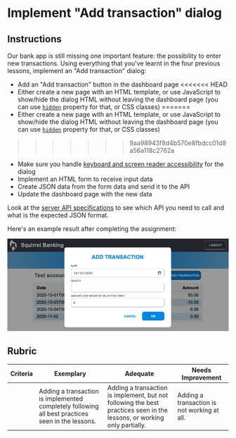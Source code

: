 # Implement "Add transaction" dialog

## Instructions

Our bank app is still missing one important feature: the possibility to enter new transactions.
Using everything that you've learnt in the four previous lessons, implement an "Add transaction" dialog:

- Add an "Add transaction" button in the dashboard page
<<<<<<< HEAD
- Either create a new page with an HTML template, or use JavaScript to show/hide the dialog HTML without leaving the dashboard page (you can use [`hidden`](https://developer.mozilla.org/en-US/docs/Web/HTML/Global_attributes/hidden) property for that, or CSS classes)
=======
- Either create a new page with an HTML template, or use JavaScript to show/hide the dialog HTML without leaving the dashboard page (you can use [`hidden`](https://developer.mozilla.org/docs/Web/HTML/Global_attributes/hidden) property for that, or CSS classes)
>>>>>>> 9aa98943f8d4b570e8fbdcc01d8a56a118c2762a
- Make sure you handle [keyboard and screen reader accessibility](https://developer.paciellogroup.com/blog/2018/06/the-current-state-of-modal-dialog-accessibility/) for the dialog
- Implement an HTML form to receive input data
- Create JSON data from the form data and send it to the API
- Update the dashboard page with the new data

Look at the [server API specifications](../api/README.md) to see which API you need to call and what is the expected JSON format.

Here's an example result after completing the assignment:

![Screenshot showing an example "Add transation" dialog](./images/dialog.png)

## Rubric

| Criteria | Exemplary                                                                                        | Adequate                                                                                                                | Needs Improvement                           |
| -------- | ------------------------------------------------------------------------------------------------ | ----------------------------------------------------------------------------------------------------------------------- | --------------------------------------------|
|          | Adding a transaction is implemented completely following all best practices seen in the lessons. | Adding a transaction is implement, but not following the best practices seen in the lessons, or working only partially. | Adding a transaction is not working at all. |
